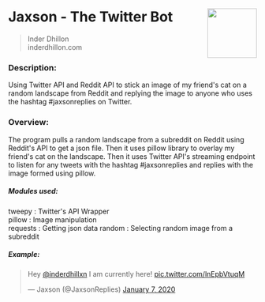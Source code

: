 # Jaxson - The Twitter Bot <img src='https://www.inderdhillon.com/files/logo-gray.png' width=100 align='right'>
>Inder Dhillon <br>
>inderdhillon.com <br>

### Description:
Using Twitter API and Reddit API to stick an image of my friend's cat on a random landscape from Reddit and replying the image to anyone who uses the hashtag #jaxsonreplies on Twitter.

### Overview:
The program pulls a random landscape from a subreddit on Reddit using Reddit's API to get a json file. Then it uses pillow library to overlay my friend's cat on the landscape. Then it uses Twitter API's streaming endpoint to listen for any tweets with the hashtag #jaxsonreplies and replies with the image formed using pillow. 

##### Modules used:
tweepy : Twitter's API Wrapper <br>
pillow : Image manipulation <br>
requests : Getting json data
random : Selecting random image from a subreddit

##### Example:
<blockquote class="twitter-tweet"><p lang="en" dir="ltr">Hey <a href="https://twitter.com/inderdhillxn?ref_src=twsrc%5Etfw">@inderdhillxn</a> I am currently here! <a href="https://t.co/lnEpbVtuqM">pic.twitter.com/lnEpbVtuqM</a></p>&mdash; Jaxson (@JaxsonReplies) <a href="https://twitter.com/JaxsonReplies/status/1214658259069624320?ref_src=twsrc%5Etfw">January 7, 2020</a></blockquote>
